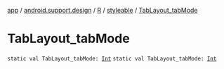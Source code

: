 [app](../../../index.md) / [android.support.design](../../index.md) / [R](../index.md) / [styleable](index.md) / [TabLayout_tabMode](.)

# TabLayout_tabMode

`static val TabLayout_tabMode: `[`Int`](https://kotlinlang.org/api/latest/jvm/stdlib/kotlin/-int/index.html)
`static val TabLayout_tabMode: `[`Int`](https://kotlinlang.org/api/latest/jvm/stdlib/kotlin/-int/index.html)